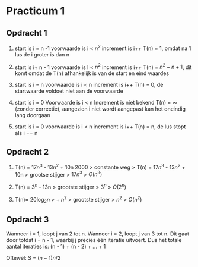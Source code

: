 # Practicum 1

## Opdracht 1

1. start is i = n -1
   voorwaarde is i < $n^2$
   increment is i++
   T(n) = 1, omdat na 1 lus de i groter is dan n

2. start is i+ n - 1
   voorwaarde is I < $n^2$
   increment is i++
   T(n) = $n^2 - n + 1$, dit komt omdat de T(n) afhankelijk is van de start en eind waardes

3. start is i = n
   voorwaarde is i < n
   increment is i++
   T(n) = 0, de startwaarde voldoet niet aan de voorwaarde

4. start is i = 0
   Voorwaarde is i < n
   Increment is niet bekend
   T(n) = ∞ (zonder correctie), aangezien i niet wordt aangepast kan het oneindig lang doorgaan

5. start is i = 0
   voorwaarde is i < n
   increment is i++
   T(n) = n, de lus stopt als i == n

## Opdracht 2

1. T(n) = $17n^3$ - $13n^2$ + 10n 2000 > constante weg > T(n) = $17n^3$ - $13n^2$ + 10n > grootse stijger > $17n^3$ >  $O(n^3)$

2. T(n) = $3^n$ - 13n > grootste stijger > $3^n$ > $O(2^n)$

3. T(n)= $20\log_2 n$ > + $n^2$ > grootste stijger > $n^2$ > $O(n^2)$

## Opdracht 3

Wanneer i = 1, loopt j van 2 tot n. Wanneer i = 2, loopt j van 3 tot n. Dit gaat door totdat i = n - 1, waarbij j precies één iteratie uitvoert.
Dus het totale aantal iteraties is:
(n - 1) + (n - 2) + ... + 1

Oftewel: S = $(n - 1)n/2$
